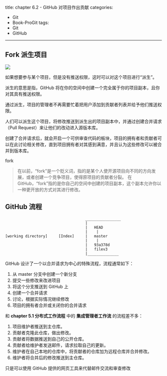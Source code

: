 title: chapter 6.2 - GitHub 对项目作出贡献
categories:
  - Git
  - Book-ProGit
tags:
  - Git
  - GitHub

---

<!--more-->

## Fork 派生项目

![](https://git-scm.com/book/en/v2/images/forkbutton.png)

如果想要参与某个项目，但是没有推送权限，这时可以对这个项目进行“派生”。 

派生的意思是指，GitHub 将在你的空间中创建一个完全属于你的项目副本，且你对其具有推送权限。

通过派生，项目的管理者不再需要忙着把用户添加到贡献者列表并给予他们推送权限。 

人们可以派生这个项目，将修改推送到派生出的项目副本中，并通过创建合并请求（Pull Request）来让他们的改动进入源版本库。

创建了合并请求后，就会开启一个可供审查代码的板块，项目的拥有者和贡献者可以在此讨论相关修改，直到项目拥有者对其感到满意，并且认为这些修改可以被合并到版本库。

fork
> 在以前，“fork”是一个贬义词，指的是某个人使开源项目向不同的方向发展，或者创建一个竞争项目，使得原项目的贡献者分裂。 在 GitHub，“fork”指的是你自己的空间中创建的项目副本，这个副本允许你以一种更开放的方式对其进行修改。

## GitHub 流程

    					                ________________
    					                |
    					                |	HEAD
    					                |	 |
    [working directory] 	[Index]		|	master
    					                |	 |
    					                |	93a378d
    					                |	filev3
    					                |______________

GitHub 设计了一个以合并请求为中心的特殊流程，流程通常如下：

1. 从 master 分支中创建一个新分支
2. 提交一些修改来改进项目
3. 将这个分支推送到 GitHub 上
4. 创建一个合并请求
5. 讨论，根据实际情况继续修改
6. 项目的拥有者合并或关闭你的合并请求

和 **chapter 5.1 分布式工作流程** 中的 **集成管理者工作流** 的流程差不多：

1. 项目维护者推送到主仓库。 
1. 贡献者克隆此仓库，做出修改。 
1. 贡献者将数据推送到自己的公开仓库。 
1. 贡献者给维护者发送邮件，请求拉取自己的更新。 
1. 维护者在自己本地的仓库中，将贡献者的仓库加为远程仓库并合并修改。 
1. 维护者将合并后的修改推送到主仓库。

只是可以使用 GitHub 提供的网页工具来代替邮件交流和审查修改
